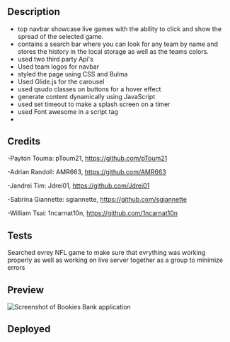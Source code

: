 # <Bookies-Bank>

## Description

- top navbar showcase live games with the ability to click and show the spread of the selected game.
- contains a search bar where you can look for any team by name and stores the history in the local storage as well as the teams colors.
- used two third party Api's
- Used team logos for navbar
- styled the page using CSS and Bulma
- Used Glide.js for the carousel 
- used qsudo classes on buttons for a hover effect
- generate content dynamically using JavaScript
- used set timeout to make a splash screen on a timer
- used Font awesome in a script tag 
- 

## Credits

-Payton Touma: pToum21, https://github.com/pToum21

-Adrian Randoll: AMR663, https://github.com/AMR663

-Jandrei Tim: Jdrei01, https://github.com/Jdrei01

-Sabrina Giannette: sgiannette, https://github.com/sgiannette

-William Tsai: 1ncarnat10n, https://github.com/1ncarnat10n



## Tests

Searched evrey NFL game to make sure that evrything was working properly as well as working on live server together as a group to minimize errors


## Preview

![Screenshot of Bookies Bank application](<./assets/photos/Bookies Bank Img.svg - Personal - Microsoft​ Edge 9_26_2023 10_19_42 PM.png>)

## Deployed

